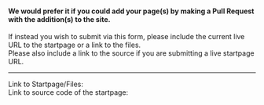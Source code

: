 #### We would prefer it if you could add your page(s) by making a Pull Request with the addition(s) to the site.  

If instead you wish to submit via this form, please include the current live URL to the startpage or a link to the files.  
Please also include a link to the source if you are submitting a live startpage URL.  

---  

Link to Startpage/Files:  
Link to source code of the startpage: 

